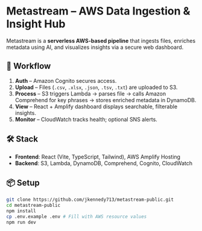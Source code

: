 # Metastream – AWS Data Ingestion & Insight Hub

Metastream is a **serverless AWS-based pipeline** that ingests files, enriches metadata using AI, and visualizes insights via a secure web dashboard.

## 🚀 Workflow
1. **Auth** – Amazon Cognito secures access.
2. **Upload** – Files (`.csv`, `.xlsx`, `.json`, `.tsv`, `.txt`) are uploaded to S3.
3. **Process** – S3 triggers Lambda → parses file → calls Amazon Comprehend for key phrases → stores enriched metadata in DynamoDB.
4. **View** – React + Amplify dashboard displays searchable, filterable insights.
5. **Monitor** – CloudWatch tracks health; optional SNS alerts.

## 🛠 Stack
- **Frontend**: React (Vite, TypeScript, Tailwind), AWS Amplify Hosting
- **Backend**: S3, Lambda, DynamoDB, Comprehend, Cognito, CloudWatch

## 📦 Setup
```bash
git clone https://github.com/jkennedy713/metastream-public.git
cd metastream-public
npm install
cp .env.example .env # Fill with AWS resource values
npm run dev
